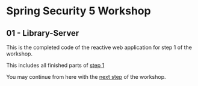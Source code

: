 # Spring Security 5 Workshop

## 01 - Library-Server

This is the completed code of the reactive web application for step 1 of the workshop.

This includes all finished parts of [step 1](https://andifalk.github.io/reactive-spring-security-5-workshop/workshop-tutorial.html#_step_1_auto_configuration)

You may continue from here with the [next step](https://andifalk.github.io/reactive-spring-security-5-workshop/workshop-tutorial.html#_step_2_customize_authentication) of the workshop.
